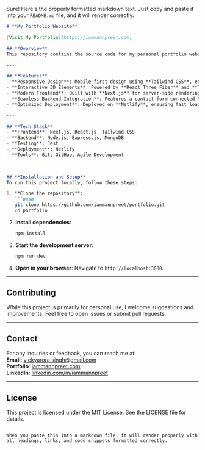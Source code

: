 Sure! Here's the properly formatted markdown text. Just copy and paste it into your `README.md` file, and it will render correctly.

```markdown
# **My Portfolio Website**

[Visit My Portfolio](https://iammannpreet.com)

## **Overview**
This repository contains the source code for my personal portfolio website. The website is a fully responsive and interactive platform built to showcase my projects, skills, and professional experience. It reflects my passion for web development and design, with a minimalist aesthetic and innovative features such as 3D models and dynamic user interfaces.

---

## **Features**
- **Responsive Design**: Mobile-first design using **Tailwind CSS**, ensuring compatibility across devices and screen sizes.  
- **Interactive 3D Elements**: Powered by **React Three Fiber** and **Three.js** for engaging visual experiences.  
- **Modern Frontend**: Built with **Next.js** for server-side rendering and improved performance.  
- **Seamless Backend Integration**: Features a contact form connected to **Node.js** and **MongoDB** for secure data handling.  
- **Optimized Deployment**: Deployed on **Netlify**, ensuring fast load times and continuous updates.  

---

## **Tech Stack**
- **Frontend**: Next.js, React.js, Tailwind CSS  
- **Backend**: Node.js, Express.js, MongoDB  
- **Testing**: Jest  
- **Deployment**: Netlify  
- **Tools**: Git, GitHub, Agile Development  

---

## **Installation and Setup**
To run this project locally, follow these steps:

1. **Clone the repository**:
   ```bash
   git clone https://github.com/iammannpreet/portfolio.git
   cd portfolio
   ```

2. **Install dependencies**:
   ```bash
   npm install
   ```

3. **Start the development server**:
   ```bash
   npm run dev
   ```

4. **Open in your browser**:
   Navigate to `http://localhost:3000`.

---

## **Contributing**
While this project is primarily for personal use, I welcome suggestions and improvements. Feel free to open issues or submit pull requests.

---

## **Contact**
For any inquiries or feedback, you can reach me at:  
**Email**: [vickyarora.singh@gmail.com](mailto:vickyarora.singh@gmail.com)  
**Portfolio**: [iammannpreet.com](https://iammannpreet.com)  
**LinkedIn**: [linkedin.com/in/iammannpreet](https://linkedin.com/in/iammannpreet)  

---

## **License**
This project is licensed under the MIT License. See the [LICENSE](LICENSE) file for details.
```

When you paste this into a markdown file, it will render properly with all headings, links, and code snippets formatted correctly.

